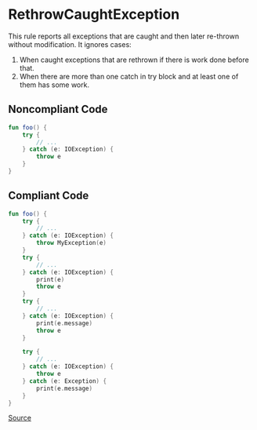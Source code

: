 # RethrowCaughtException

This rule reports all exceptions that are caught and then later re-thrown without modification.
It ignores cases:
1. When caught exceptions that are rethrown if there is work done before that.
2. When there are more than one catch in try block and at least one of them has some work.

## Noncompliant Code

```kotlin
fun foo() {
    try {
        // ...
    } catch (e: IOException) {
        throw e
    }
}
```
## Compliant Code

```kotlin
fun foo() {
    try {
        // ...
    } catch (e: IOException) {
        throw MyException(e)
    }
    try {
        // ...
    } catch (e: IOException) {
        print(e)
        throw e
    }
    try {
        // ...
    } catch (e: IOException) {
        print(e.message)
        throw e
    }

    try {
        // ...
    } catch (e: IOException) {
        throw e
    } catch (e: Exception) {
        print(e.message)
    }
}
```

[Source](https://detekt.dev/docs/rules/exceptions#rethrowcaughtexception)
